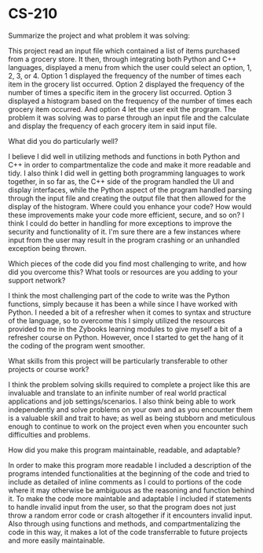 # CS-210

Summarize the project and what problem it was solving:

This project read an input file which contained a list of items purchased from a grocery store. It then, through integrating both Python and C++ languages, displayed a menu from which the user could select an option, 1, 2, 3, or 4. Option 1 displayed the frequency of the number of times each item in the grocery list occurred. Option 2 displayed the frequency of the number of times a specific item in the grocery list occurred. Option 3 displayed a histogram based on the frequency of the number of times each grocery item occurred. And option 4 let the user exit the program. The problem it was solving was to parse through an input file and the calculate and display the frequency of each grocery item in said input file.

What did you do particularly well?

I believe I did well in utilizing methods and functions in both Python and C++ in order to compartmentalize the code and make it more readable and tidy. I also think I did well in getting both programming languages to work together, in so far as, the C++ side of the program handled the UI and display interfaces, while the Python aspect of the program handled parsing through the input file and creating the output file that then allowed for the display of the histogram.
Where could you enhance your code? How would these improvements make your code more efficient, secure, and so on?
I think I could do better in handling for more exceptions to improve the security and functionality of it. I'm sure there are a few instances where input from the user may result in the program crashing or an unhandled exception being thrown.

Which pieces of the code did you find most challenging to write, and how did you overcome this? What tools or resources are you adding to your support network?

I think the most challenging part of the code to write was the Python functions, simply because it has been a while since I have worked with Python. I needed a bit of a refresher when it comes to syntax and structure of the language, so to overcome this I simply utilized the resources provided to me in the Zybooks learning modules to give myself a bit of a refresher course on Python. However, once I started to get the hang of it the coding of the program went smoother.

What skills from this project will be particularly transferable to other projects or course work?

I think the problem solving skills required to complete a project like this are invaluable and translate to an infinite number of real world practical applications and job settings/scenarios. I also think being able to work independently and solve problems on your own and as you encounter them is a valuable skill and trait to have; as well as being stubborn and meticulous enough to continue to work on the project even when you encounter such difficulties and problems.

How did you make this program maintainable, readable, and adaptable?

In order to make this program more readable I included a description of the programs intended functionalities at the beginning of the code and tried to include as detailed of inline comments as I could to portions of the code where it may otherwise be ambiguous as the reasoning and function behind it. To make the code more maintable and adaptable I included if statements to handle invalid input from the user, so that the program does not just throw a random error code or crash altogether if it encounters invalid input. Also through using functions and methods, and compartmentalizing the code in this way, it makes a lot of the code transferrable to future projects and more easily maintainable.
